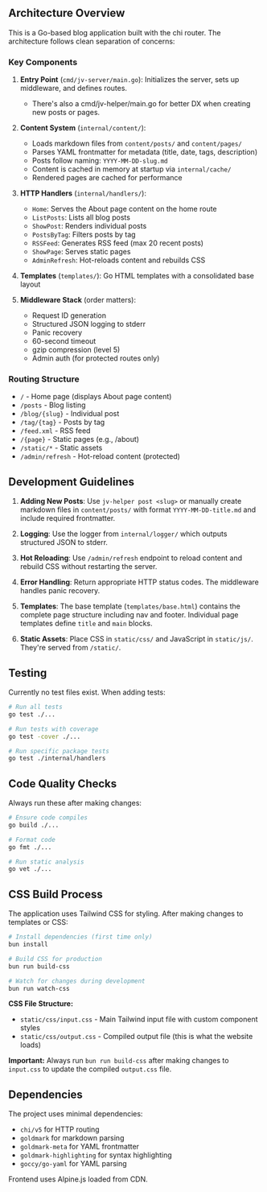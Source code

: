 ## Architecture Overview

This is a Go-based blog application built with the chi router. The architecture follows clean separation of concerns:

### Key Components

1. **Entry Point** (`cmd/jv-server/main.go`): Initializes the server, sets up middleware, and defines routes.

   - There's also a cmd/jv-helper/main.go for better DX when creating new posts or pages.

2. **Content System** (`internal/content/`):

   - Loads markdown files from `content/posts/` and `content/pages/`
   - Parses YAML frontmatter for metadata (title, date, tags, description)
   - Posts follow naming: `YYYY-MM-DD-slug.md`
   - Content is cached in memory at startup via `internal/cache/`
   - Rendered pages are cached for performance

3. **HTTP Handlers** (`internal/handlers/`):

   - `Home`: Serves the About page content on the home route
   - `ListPosts`: Lists all blog posts
   - `ShowPost`: Renders individual posts
   - `PostsByTag`: Filters posts by tag
   - `RSSFeed`: Generates RSS feed (max 20 recent posts)
   - `ShowPage`: Serves static pages
   - `AdminRefresh`: Hot-reloads content and rebuilds CSS

4. **Templates** (`templates/`): Go HTML templates with a consolidated base layout

5. **Middleware Stack** (order matters):
   - Request ID generation
   - Structured JSON logging to stderr
   - Panic recovery
   - 60-second timeout
   - gzip compression (level 5)
   - Admin auth (for protected routes only)

### Routing Structure

- `/` - Home page (displays About page content)
- `/posts` - Blog listing
- `/blog/{slug}` - Individual post
- `/tag/{tag}` - Posts by tag
- `/feed.xml` - RSS feed
- `/{page}` - Static pages (e.g., /about)
- `/static/*` - Static assets
- `/admin/refresh` - Hot-reload content (protected)

## Development Guidelines

1. **Adding New Posts**: Use `jv-helper post <slug>` or manually create markdown files in `content/posts/` with format `YYYY-MM-DD-title.md` and include required frontmatter.

2. **Logging**: Use the logger from `internal/logger/` which outputs structured JSON to stderr.

3. **Hot Reloading**: Use `/admin/refresh` endpoint to reload content and rebuild CSS without restarting the server.

4. **Error Handling**: Return appropriate HTTP status codes. The middleware handles panic recovery.

5. **Templates**: The base template (`templates/base.html`) contains the complete page structure including nav and footer. Individual page templates define `title` and `main` blocks.

6. **Static Assets**: Place CSS in `static/css/` and JavaScript in `static/js/`. They're served from `/static/`.

## Testing

Currently no test files exist. When adding tests:

```bash
# Run all tests
go test ./...

# Run tests with coverage
go test -cover ./...

# Run specific package tests
go test ./internal/handlers
```

## Code Quality Checks

Always run these after making changes:

```bash
# Ensure code compiles
go build ./...

# Format code
go fmt ./...

# Run static analysis
go vet ./...
```

## CSS Build Process

The application uses Tailwind CSS for styling. After making changes to templates or CSS:

```bash
# Install dependencies (first time only)
bun install

# Build CSS for production
bun run build-css

# Watch for changes during development
bun run watch-css
```

**CSS File Structure:**

- `static/css/input.css` - Main Tailwind input file with custom component styles
- `static/css/output.css` - Compiled output file (this is what the website loads)

**Important:** Always run `bun run build-css` after making changes to `input.css` to update the compiled `output.css` file.

## Dependencies

The project uses minimal dependencies:

- `chi/v5` for HTTP routing
- `goldmark` for markdown parsing
- `goldmark-meta` for YAML frontmatter
- `goldmark-highlighting` for syntax highlighting
- `goccy/go-yaml` for YAML parsing

Frontend uses Alpine.js loaded from CDN.
